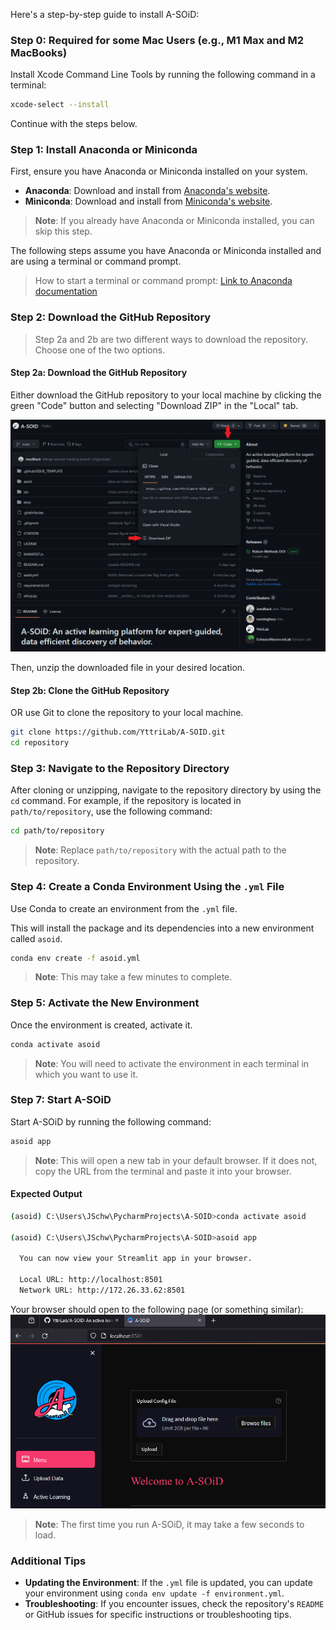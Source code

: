 Here's a step-by-step guide to install A-SOiD:

### Step 0: Required for some Mac Users (e.g., M1 Max and M2 MacBooks)

Install Xcode Command Line Tools by running the following command in a terminal:

```bash
xcode-select --install
```
Continue with the steps below.

### Step 1: Install Anaconda or Miniconda
First, ensure you have Anaconda or Miniconda installed on your system.

- **Anaconda**: Download and install from [Anaconda's website](https://www.anaconda.com/products/individual).
- **Miniconda**: Download and install from [Miniconda's website](https://docs.conda.io/en/latest/miniconda.html).

> **Note**: If you already have Anaconda or Miniconda installed, you can skip this step.

The following steps assume you have Anaconda or Miniconda installed and are using a terminal or command prompt.

> How to start a terminal or command prompt: [Link to Anaconda documentation](https://docs.conda.io/projects/conda/en/stable/user-guide/getting-started.html)

### Step 2: Download the GitHub Repository
> Step 2a and 2b are two different ways to download the repository. Choose one of the two options.

#### Step 2a: Download the GitHub Repository
Either download the GitHub repository to your local machine by clicking the green "Code" button and selecting "Download ZIP" in the "Local" tab.

![Download ZIP](./img/download_repo.png)

Then, unzip the downloaded file in your desired location.

#### Step 2b: Clone the GitHub Repository
OR use Git to clone the repository to your local machine.

```bash
git clone https://github.com/YttriLab/A-SOID.git
cd repository
```

### Step 3: Navigate to the Repository Directory
After cloning or unzipping, navigate to the repository directory by using the `cd` command.
For example, if the repository is located in `path/to/repository`, use the following command:

```bash
cd path/to/repository
```
> **Note**: Replace `path/to/repository` with the actual path to the repository.

### Step 4: Create a Conda Environment Using the `.yml` File
Use Conda to create an environment from the `.yml` file. 

This will install the package and its dependencies into a new environment called `asoid`.

```bash
conda env create -f asoid.yml
```
> **Note**: This may take a few minutes to complete.

### Step 5: Activate the New Environment
Once the environment is created, activate it.

```bash
conda activate asoid
```
> **Note**: You will need to activate the environment in each terminal in which you want to use it.

### Step 7: Start A-SOiD
Start A-SOiD by running the following command:

```bash
asoid app
```

> **Note**: This will open a new tab in your default browser. If it does not, copy the URL from the terminal and paste it into your browser.

#### Expected Output

```bash
(asoid) C:\Users\JSchw\PycharmProjects\A-SOID>conda activate asoid

(asoid) C:\Users\JSchw\PycharmProjects\A-SOID>asoid app

  You can now view your Streamlit app in your browser.

  Local URL: http://localhost:8501
  Network URL: http://172.26.33.62:8501

```

Your browser should open to the following page (or something similar):
![A-SOiD](./img/open_asoid_app.png)

> **Note**: The first time you run A-SOiD, it may take a few seconds to load.

### Additional Tips
- **Updating the Environment**: If the `.yml` file is updated, you can update your environment using `conda env update -f environment.yml`.
- **Troubleshooting**: If you encounter issues, check the repository's `README` or GitHub issues for specific instructions or troubleshooting tips.
